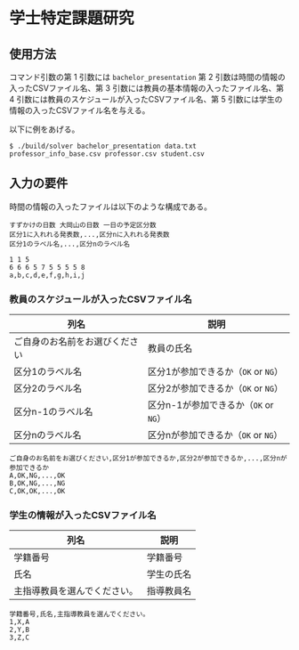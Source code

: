 # 学士特定課題研究

## 使用方法

コマンド引数の第 1 引数には `bachelor_presentation` 第 2 引数は時間の情報の入ったCSVファイル名、第 3 引数には教員の基本情報の入ったファイル名、第 4 引数には教員のスケジュールが入ったCSVファイル名、第 5 引数には学生の情報の入ったCSVファイル名を与える。

以下に例をあげる。

```
$ ./build/solver bachelor_presentation data.txt professor_info_base.csv professor.csv student.csv
```

## 入力の要件

時間の情報の入ったファイルは以下のような構成である。

```
すずかけの日数 大岡山の日数 一日の予定区分数
区分1に入れれる発表数,...,区分nに入れれる発表数
区分1のラベル名,...,区分nのラベル名
```

```
1 1 5
6 6 6 5 7 5 5 5 5 8
a,b,c,d,e,f,g,h,i,j

```

### 教員のスケジュールが入ったCSVファイル名

| 列名 | 説明 |
| ---- | ---- |
| ご自身のお名前をお選びください | 教員の氏名 |
| 区分1のラベル名 | 区分1が参加できるか（`OK` or `NG`） |
| 区分2のラベル名 | 区分2が参加できるか（`OK` or `NG`） |
| 区分n-1のラベル名 | 区分n-1が参加できるか（`OK` or `NG`） |
| 区分nのラベル名 | 区分nが参加できるか（`OK` or `NG`） |

```
ご自身のお名前をお選びください,区分1が参加できるか,区分2が参加できるか,...,区分nが参加できるか
A,OK,NG,...,OK
B,OK,NG,...,NG
C,OK,OK,...,OK
```

### 学生の情報が入ったCSVファイル名

| 列名 | 説明 |
| ---- | ---- |
| 学籍番号 | 学籍番号 |
| 氏名 | 学生の氏名 |
| 主指導教員を選んでください。 | 指導教員名 |

```
学籍番号,氏名,主指導教員を選んでください。
1,X,A
2,Y,B
3,Z,C
```